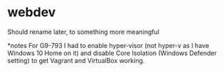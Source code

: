 # webdev
Should rename later, to something more meaningful



*notes 
For G9-793 I had to enable hyper-visor (not hyper-v as I have Windows 10 Home on it) and disable Core Isolation (Windows Defender setting)
to get Vagrant and VirtualBox working.
